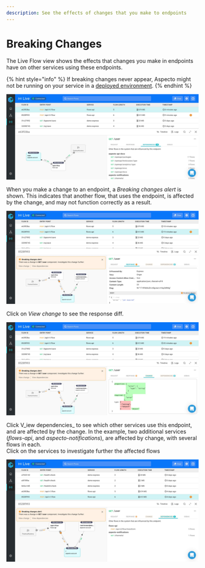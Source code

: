 ```yaml
---
description: See the effects of changes that you make to endpoints
---
```


# Breaking Changes

The Live Flow view shows the effects that changes you make in endpoints have on other services using these endpoints.

{% hint style="info" %}
If breaking changes never appear,  Aspecto might not be running on your service in a [deployed environment](../deployed-environment/deployed-environment-set-up.md).
{% endhint %}

![](../.gitbook/assets/whatsapp-image-2020-11-08-at-15.30.22-dependencies.jpeg)

When you make a change to an endpoint, a _Breaking changes alert_ is shown. This indicates that another flow, that uses the endpoint, is affected by the change, and may not function correctly as a result.

![](../.gitbook/assets/whatsapp-image-2020-11-08-at-15.40.44-breakingchanges.jpeg)

Click on _View change_ to see the response diff.

![](../.gitbook/assets/whatsapp-image-2020-11-08-at-15.40.44-breakingchanges-2.jpeg)

Click V_iew dependencies_ to see which other services use this endpoint, and are affected by the change. In the example, two additional services \(_flows-api_, and _aspecto-notifications_\), are affected by change, with several flows in each.   
Click on the services to investigate further the affected flows

![](../.gitbook/assets/whatsapp-image-2020-11-12-at-15.13.27-dependencies-3.jpeg)

